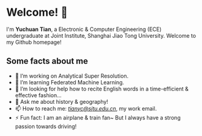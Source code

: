# Welcome! 👋
I'm **Yuchuan Tian**, a Electronic & Computer Engineering (ECE) undergraduate at Joint Institute, Shanghai Jiao Tong University. Welcome to my Github homepage! 

## Some facts about me
- 🔭 I’m working on Analytical Super Resolution.
- 🌱 I’m learning Federated Machine Learning.
- 🤔 I’m looking for help how to recite English words in a time-efficient & effective fashion...
- 💬 Ask me about history & geography!
- 📫 How to reach me: *tianyc@sjtu.edu.cn*, my work email.
- ⚡ Fun fact: I am an airplane & train fan~ But I always have a strong passion towards driving!



